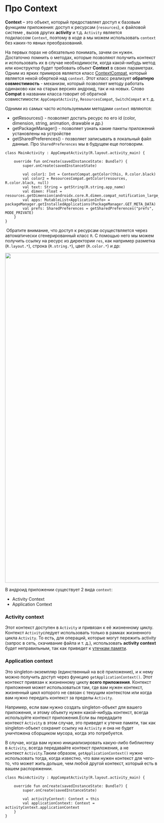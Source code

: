 <h1>Про Context</h1>

<p><strong>Context</strong> – это объект, который предоставляет доступ к базовым функциям приложения: доступ к ресурсам (<code>resources</code>), к файловой системе , вызов других <strong>activity</strong> и т.д. <code>Activity</code> является подклассом <code>Context</code>, поэтому в коде a мы можем использовать <code>context</code> без каких-то явных преобразований.</p>

<p>На первых порах не обязательно понимать, зачем он нужен. Достаточно помнить о методах, которые позволяют получить контекст и использовать их в случае необходимости, когда какой-нибудь метод или конструктор будет требовать объект <strong>Context</strong> в своих параметрах. Одним из ярких примеров является класс <a href="https://developer.android.com/reference/androidx/core/content/ContextCompat" rel="noopener noreferrer nofollow">ContextCompat</a>, который является некой оберткой над <code>context</code>. Этот класс реализует <strong>обратную совместимость</strong> - механизм, который позволяет методу работать одинаково как на старых версиях андроид, так и на новых. Слово <strong>Compat</strong> в названии класса говорит об обратной совместимости: <code>AppCompatActivity</code>, <code>ResourcesCompat</code>, <code>SwitchCompat</code> и т. д.</p>

<p>Одними из самых часто используемыми методами <code>context</code> являются:</p>

<ul>
	<li>getResources() - позволяет достать ресурс по его id (color, dimension, string, animation, drawable и др.)</li>
	<li>getPackageManager() - позволяет узнать какие пакеты приложений установлены на устройстве</li>
	<li>getSharedPreferences() - позволяет записывать в локальный файл данные. Про <code>SharedPreferences</code> мы в будущем еще поговорим. </li>
</ul>

<pre><code>class MainActivity : AppCompatActivity(R.layout.activity_main) {

    override fun onCreate(savedInstanceState: Bundle?) {
        super.onCreate(savedInstanceState)

        val color1: Int = ContextCompat.getColor(this, R.color.black)
        val color2 = ResourcesCompat.getColor(resources, R.color.black, null)
        val text: String = getString(R.string.app_name)
        val dimen: Float = resources.getDimension(androidx.core.R.dimen.compat_notification_large_icon_max_width)
        val apps: MutableList&lt;ApplicationInfo&gt; = packageManager.getInstalledApplications(PackageManager.GET_META_DATA)
        val prefs: SharedPreferences = getSharedPreferences("prefs", MODE_PRIVATE)
    }
}</code></pre>

<p> Обратите внимание, что доступ к ресурсам осуществляется через автоматически сгенерированный класс <code>R</code>. С помощью него мы можем получить ссылку на ресурс из директории <code>res</code>, как например разметка (<code>R.layout.*</code>), строка (<code>R.string.*</code>), цвет (<code>R.color.*</code>) и др:</p>

<p><img alt="" height="1080" name="image.png" src="https://ucarecdn.com/3e9d99af-befa-4458-ab95-4530429b2d59/" width="1224"></p>





<p>В андроид приложении существует 2 вида <code>context</code>:</p>

<ul>
	<li>Activity Context</li>
	<li>Application Context</li>
</ul>

<h3>Activity context</h3>

<p>Этот контекст доступен в <code>Activity</code> и привязан к её жизненному циклу. Контекст <code>Activity</code>следует использовать только в рамках жизненного цикла <code>Activity</code>. То есть, для операций, которые могут пережить activity (запрос в сеть, скачивание файла и т. д.), использовать <strong>activity context</strong> будет неправильным, так как приведет к <a href="https://habr.com/ru/company/sebbia/blog/243537/" rel="noopener noreferrer nofollow">утечкам памяти</a>. </p>

<h3>Application context</h3>

<p>Это singleton-экземпляр (единственный на всё приложение), и к нему можно получить доступ через функцию <code>getApplicationContext()</code>. Этот контекст привязан к жизненному циклу <strong>всего приложения</strong>. Контекст приложения может использоваться там, где вам нужен контекст, жизненный цикл которого не связан с текущим контекстом или когда вам нужно передать контекст за пределы <code>Activity</code>.</p>

<p>Например, если вам нужно создать singleton-объект для вашего приложения, и этому объекту нужен какой-нибудь контекст, всегда используйте контекст приложения.Если вы передадите контекст <code>Activity</code> в этом случае, это приведет к утечке памяти, так как singleton-объект сохранит ссылку на <code>Activity</code> и она не будет уничтожена сборщиком мусора, когда это потребуется.</p>

<p>В случае, когда вам нужно инициализировать какую-либо библиотеку в <code>Activity</code>, всегда передавайте контекст приложения, а не контекст <code>Activity</code>.Таким образом, <code>getApplicationContext()</code> нужно использовать тогда, когда известно, что вам нужен контекст для чего-то, что может жить дольше, чем любой другой контекст, который есть в вашем распоряжении.</p>

<pre><code>class MainActivity : AppCompatActivity(R.layout.activity_main) {

    override fun onCreate(savedInstanceState: Bundle?) {
        super.onCreate(savedInstanceState)

        val activityContext: Context = this
        val applicationContext: Context = activityContext.applicationContext
    }
}</code></pre>



